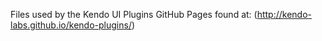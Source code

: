 Files used by the Kendo UI Plugins GitHub Pages found at: (http://kendo-labs.github.io/kendo-plugins/)